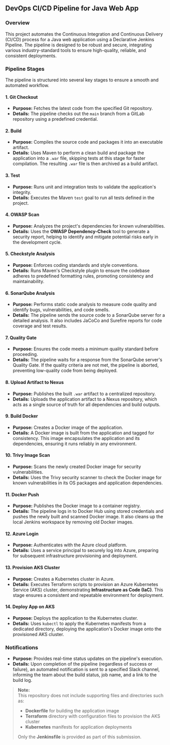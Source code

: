 ## **DevOps CI/CD Pipeline for Java Web App**

### **Overview**
This project automates the Continuous Integration and Continuous Delivery (CI/CD) process for a Java web application using a Declarative Jenkins Pipeline. The pipeline is designed to be robust and secure, integrating various industry-standard tools to ensure high-quality, reliable, and consistent deployments.

### **Pipeline Stages**

The pipeline is structured into several key stages to ensure a smooth and automated workflow. 

#### **1. Git Checkout**
- **Purpose:** Fetches the latest code from the specified Git repository.
- **Details:** The pipeline checks out the `main` branch from a GitLab repository using a predefined credential.

#### **2. Build**
- **Purpose:** Compiles the source code and packages it into an executable artifact.
- **Details:** Uses Maven to perform a clean build and package the application into a `.war` file, skipping tests at this stage for faster compilation. The resulting `.war` file is then archived as a build artifact.

#### **3. Test**
- **Purpose:** Runs unit and integration tests to validate the application's integrity.
- **Details:** Executes the Maven `test` goal to run all tests defined in the project.

#### **4. OWASP Scan**
- **Purpose:** Analyzes the project's dependencies for known vulnerabilities.
- **Details:** Uses the **OWASP Dependency-Check** tool to generate a security report, helping to identify and mitigate potential risks early in the development cycle.

#### **5. Checkstyle Analysis**
- **Purpose:** Enforces coding standards and style conventions.
- **Details:** Runs Maven's Checkstyle plugin to ensure the codebase adheres to predefined formatting rules, promoting consistency and maintainability.

#### **6. SonarQube Analysis**
- **Purpose:** Performs static code analysis to measure code quality and identify bugs, vulnerabilities, and code smells.
- **Details:** The pipeline sends the source code to a SonarQube server for a detailed analysis. It also includes JaCoCo and Surefire reports for code coverage and test results.

#### **7. Quality Gate**
- **Purpose:** Ensures the code meets a minimum quality standard before proceeding.
- **Details:** The pipeline waits for a response from the SonarQube server's Quality Gate. If the quality criteria are not met, the pipeline is aborted, preventing low-quality code from being deployed.

#### **8. Upload Artifact to Nexus**
- **Purpose:** Publishes the built `.war` artifact to a centralized repository.
- **Details:** Uploads the application artifact to a Nexus repository, which acts as a single source of truth for all dependencies and build outputs.

#### **9. Build Docker**
- **Purpose:** Creates a Docker image of the application.
- **Details:** A Docker image is built from the application and tagged for consistency. This image encapsulates the application and its dependencies, ensuring it runs reliably in any environment.

#### **10. Trivy Image Scan**
- **Purpose:** Scans the newly created Docker image for security vulnerabilities.
- **Details:** Uses the Trivy security scanner to check the Docker image for known vulnerabilities in its OS packages and application dependencies.

#### **11. Docker Push**
- **Purpose:** Publishes the Docker image to a container registry.
- **Details:** The pipeline logs in to Docker Hub using stored credentials and pushes the newly built and scanned Docker image. It also cleans up the local Jenkins workspace by removing old Docker images.

#### **12. Azure Login**
- **Purpose:** Authenticates with the Azure cloud platform.
- **Details:** Uses a service principal to securely log into Azure, preparing for subsequent infrastructure provisioning and deployment.

#### **13. Provision AKS Cluster**
- **Purpose:** Creates a Kubernetes cluster in Azure.
- **Details:** Executes Terraform scripts to provision an Azure Kubernetes Service (AKS) cluster, demonstrating **Infrastructure as Code (IaC)**. This stage ensures a consistent and repeatable environment for deployment.

#### **14. Deploy App on AKS**
- **Purpose:** Deploys the application to the Kubernetes cluster.
- **Details:** Uses `kubectl` to apply the Kubernetes manifests from a dedicated directory, deploying the application's Docker image onto the provisioned AKS cluster.

### **Notifications**
- **Purpose:** Provides real-time status updates on the pipeline's execution.
- **Details:** Upon completion of the pipeline (regardless of success or failure), an automated notification is sent to a specified Slack channel, informing the team about the build status, job name, and a link to the build log.

> **Note:**  
> This repository does not include supporting files and directories such as:  
> - **Dockerfile** for building the application image  
> - **Terraform** directory with configuration files to provision the AKS cluster  
> - **Kubernetes** manifests for application deployments  
>
> Only the **Jenkinsfile** is provided as part of this submission.

